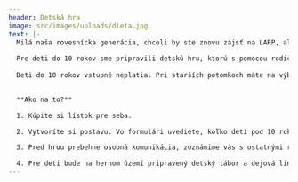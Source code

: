 ```yaml
---
header: Detská hra
image: src/images/uploads/dieta.jpg
text: |-
  Milá naša rovesnícka generácia, chceli by ste znovu zájsť na LARP, ale babička vám práve nemôže postrážiť ratolesti? Alebo by ste ich chceli zobrať so sebou a predstaviť im LARP? Na Kráľovstve je to možné.
  
  Pre deti do 10 rokov sme pripravili detskú hru, ktorú s pomocou rodičov vedie dedikovaný organizátor. Deti čakajú veku-primerané aktivity a vlastná dejová linka.
  
  Deti do 10 rokov vstupné neplatia. Pri starších potomkoch máte na výber, či sa s vlastným lístkom zapoja do hlavného deja, alebo do detskej hry.
  

  **Ako na to?**

  1. Kúpite si lístok pre seba.

  2. Vytvoríte si postavu. Vo formulári uvediete, koľko detí pod 10 rokov s vami príde. Môžete si vytvoriť vlastnú postavu a zapojiť sa do hlavného deja, alebo tvorbu postavy úplne preskočiť a prísť iba ako rodič v rámci detskej hry.

  3. Pred hrou prebehne osobná komunikácia, zoznámime vás s ostatnými rodičmi a prispôsobíme detskú hru vašim potrebám.

  4. Pre deti bude na hernom území pripravený detský tábor a dejová linka. Organizátor detskej hry sa s rodičmi dohodne na tom, ako sa budú pri pomoci s deťmi striedať, aby si užili hru s deťmi aj hlavnú hru.
---
```

